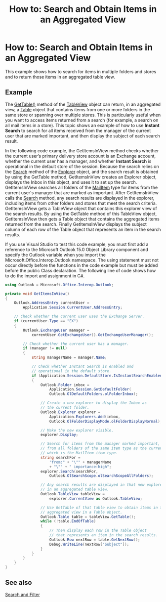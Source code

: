 ﻿---
title: 'How to: Search and Obtain Items in an Aggregated View'
TOCTitle: 'How to: Search and Obtain Items in an Aggregated View'
ms:assetid: 1a875dc8-dd52-4e9c-b292-5f6ba3d7a940
ms:mtpsurl: https://msdn.microsoft.com/en-us/library/Ff184592(v=office.15)
ms:contentKeyID: 55119925
ms.date: 07/24/2014
mtps_version: v=office.15
dev_langs:
- csharp
---

# How to: Search and Obtain Items in an Aggregated View

This example shows how to search for items in multiple folders and stores and to return those items in an aggregated table view.

## Example

The [GetTable()](https://msdn.microsoft.com/en-us/library/ff184699\(v=office.15\)) method of the [TableView](https://msdn.microsoft.com/en-us/library/bb608854\(v=office.15\)) object can return, in an aggregated view, a [Table](https://msdn.microsoft.com/en-us/library/bb652856\(v=office.15\)) object that contains items from one or more folders in the same store or spanning over multiple stores. This is particularly useful when you want to access items returned from a search (for example, a search on all mail items in a store). This topic shows an example of how to use **Instant Search** to search for all items received from the manager of the current user that are marked important, and then display the subject of each search result.

In the following code example, the GetItemsInView method checks whether the current user’s primary delivery store account is an Exchange account, whether the current user has a manager, and whether **Instant Search** is operational in the default store of the session. Because the search relies on the [Search](https://msdn.microsoft.com/en-us/library/bb610561\(v=office.15\)) method of the [Explorer](https://msdn.microsoft.com/en-us/library/bb623678\(v=office.15\)) object, and the search result is obtained by using the GetTable method, GetItemsInView creates an Explorer object, displays the Inbox in this object, and uses it to set up the search. GetItemsInView searches all folders of the [MailItem](https://msdn.microsoft.com/en-us/library/bb643865\(v=office.15\)) type for items from the current user's manager that are marked as important. After GetItemsInView calls the [Search](https://msdn.microsoft.com/en-us/library/bb610561\(v=office.15\)) method, any search results are displayed in the explorer, including items from other folders and stores that meet the search criteria. GetItemsInView gets a TableView object that contains this explorer view of the search results. By using the GetTable method of this TableView object, GetItemsInView then gets a Table object that contains the aggregated items returned from the search. Finally GetItemsInView displays the subject column of each row of the Table object that represents an item in the search results.

If you use Visual Studio to test this code example, you must first add a reference to the Microsoft Outlook 15.0 Object Library component and specify the Outlook variable when you import the Microsoft.Office.Interop.Outlook namespace. The using statement must not occur directly before the functions in the code example but must be added before the public Class declaration. The following line of code shows how to do the import and assignment in C\#.

``` csharp
using Outlook = Microsoft.Office.Interop.Outlook;
```

``` csharp
private void GetItemsInView()
{
    Outlook.AddressEntry currentUser =
        Application.Session.CurrentUser.AddressEntry;

    // Check whether the current user uses the Exchange Server.
    if (currentUser.Type == "EX")
    {
        Outlook.ExchangeUser manager =
            currentUser.GetExchangeUser().GetExchangeUserManager();

        // Check whether the current user has a manager.
        if (manager != null)
        {
            string managerName = manager.Name;

            // Check whether Instant Search is enabled and 
            // operational in the default store.
            if (Application.Session.DefaultStore.IsInstantSearchEnabled)
            {
                Outlook.Folder inbox =
                    Application.Session.GetDefaultFolder(
                    Outlook.OlDefaultFolders.olFolderInbox);

                // Create a new explorer to display the Inbox as
                // the current folder.
                Outlook.Explorer explorer =
                    Application.Explorers.Add(inbox,
                    Outlook.OlFolderDisplayMode.olFolderDisplayNormal);

                // Make the new explorer visible.
                explorer.Display;

                // Search for items from the manager marked important, 
                // from all folders of the same item type as the current folder, 
                // which is the MailItem item type.
                string searchFor =
                    "from:" + "\"" + managerName 
                    + "\"" + " importance:high";
                explorer.Search(searchFor,
                    Outlook.OlSearchScope.olSearchScopeAllFolders);

                // Any search results are displayed in that new explorer
                // in an aggregated table view.
                Outlook.TableView tableView = 
                    explorer.CurrentView as Outlook.TableView;

                // Use GetTable of that table view to obtain items in that
                // aggregated view in a Table object.
                Outlook.Table table = tableView.GetTable();
                while (!table.EndOfTable)
                {
                    // Then display each row in the Table object
                    // that represents an item in the search results.
                    Outlook.Row nextRow = table.GetNextRow();
                    Debug.WriteLine(nextRow["Subject"]);
                }
            }
        }
    }
}
```

## See also



[Search and Filter](search-and-filter.md)

